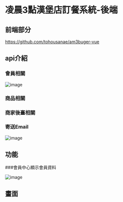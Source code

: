 # 凌晨3點漢堡店訂餐系統-後端

## 前端部分

https://github.com/tohousanae/am3buger-vue

## api介紹


### 會員相關

![image](https://github.com/user-attachments/assets/5ebde749-feb1-417a-a324-a6a6b08a1bab)

### 商品相關
### 商家後臺相關
### 寄送Email
![image](https://github.com/user-attachments/assets/8c765f05-9c97-43b4-aec6-2f1898848b8a)

## 功能
###會員中心顯示會員資料

![image](https://github.com/user-attachments/assets/c2b359eb-d453-429c-95e0-b085663f548e)

## 畫面


